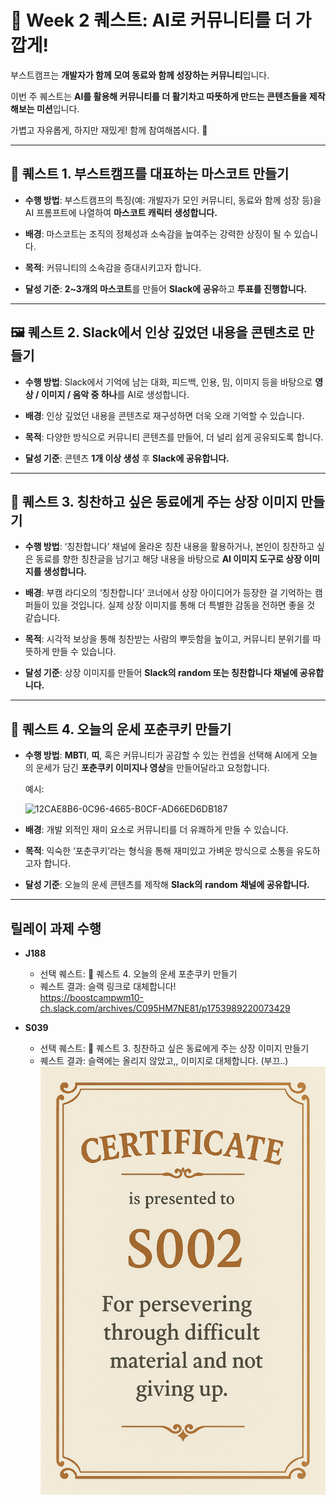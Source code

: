 # **🚀 Week 2 퀘스트: AI로 커뮤니티를 더 가깝게!**

부스트캠프는 **개발자가 함께 모여 동료와 함께 성장하는 커뮤니티**입니다.

이번 주 퀘스트는 **AI를 활용해 커뮤니티를 더 활기차고 따뜻하게 만드는 콘텐츠들을 제작해보는 미션**입니다.

가볍고 자유롭게, 하지만 재밌게! 함께 참여해봅시다. 🙌

---

## **🧩 퀘스트 1. 부스트캠프를 대표하는 마스코트 만들기**

- **수행 방법**:
  부스트캠프의 특징(예: 개발자가 모인 커뮤니티, 동료와 함께 성장 등)을 AI 프롬프트에 나열하여 **마스코트 캐릭터 생성합니다.**
  
- **배경**:
  마스코트는 조직의 정체성과 소속감을 높여주는 강력한 상징이 될 수 있습니다.
  
- **목적**:
  커뮤니티의 소속감을 증대시키고자 합니다.
  
- **달성 기준**:
  **2~3개의 마스코트**를 만들어 **Slack에 공유**하고 **투표를 진행합니다.**

---

## **🖼️ 퀘스트 2. Slack에서 인상 깊었던 내용을 콘텐츠로 만들기**

- **수행 방법**:
  Slack에서 기억에 남는 대화, 피드백, 인용, 밈, 이미지 등을 바탕으로
  **영상 / 이미지 / 음악 중 하나**를 AI로 생성합니다.
  
- **배경**:
  인상 깊었던 내용을 콘텐츠로 재구성하면 더욱 오래 기억할 수 있습니다.
  
- **목적**:
  다양한 방식으로 커뮤니티 콘텐츠를 만들어, 더 널리 쉽게 공유되도록 합니다.
  
- **달성 기준**:
  콘텐츠 **1개 이상 생성** 후 **Slack에 공유합니다.**

---

## **🏅 퀘스트 3. 칭찬하고 싶은 동료에게 주는 상장 이미지 만들기**

- **수행 방법**:
  ‘칭찬합니다’ 채널에 올라온 칭찬 내용을 활용하거나,
  본인이 칭찬하고 싶은 동료를 향한 칭찬글을 남기고
  해당 내용을 바탕으로 **AI 이미지 도구로 상장 이미지를 생성합니다.**
  
- **배경**:
  부캠 라디오의 ‘칭찬합니다’ 코너에서 상장 아이디어가 등장한 걸 기억하는 캠퍼들이 있을 것입니다. 실제 상장 이미지를 통해 더 특별한 감동을 전하면 좋을 것 같습니다.
  
- **목적**:
  시각적 보상을 통해 칭찬받는 사람의 뿌듯함을 높이고, 커뮤니티 분위기를 따뜻하게 만들 수 있습니다.
  
- **달성 기준**:
  상장 이미지를 만들어 **Slack의 random 또는 칭찬합니다 채널에 공유합니다.**

---

## **🥠 퀘스트 4. 오늘의 운세 포춘쿠키 만들기**

- **수행 방법**:
  **MBTI**, **띠**, 혹은 커뮤니티가 공감할 수 있는 컨셉을 선택해
  AI에게 오늘의 운세가 담긴 **포춘쿠키 이미지나 영상**을 만들어달라고 요청합니다.

  예시:
  
  <img width="512" height="512" alt="12CAE8B6-0C96-4665-B0CF-AD66ED6DB187" src="https://github.com/user-attachments/assets/cdab51a3-3a64-4d70-9b58-ab5947a16295" />

  
- **배경**:
  개발 외적인 재미 요소로 커뮤니티를 더 유쾌하게 만들 수 있습니다.
  
- **목적**:
  익숙한 ‘포춘쿠키’라는 형식을 통해 재미있고 가벼운 방식으로 소통을 유도하고자 합니다.

- **달성 기준**:
  오늘의 운세 콘텐츠를 제작해 **Slack의** **random** **채널에 공유합니다.**

---

## 릴레이 과제 수행

- **J188**
  - 선택 퀘스트: 🥠 퀘스트 4. 오늘의 운세 포춘쿠키 만들기
  - 퀘스트 결과: 슬랙 링크로 대체합니다!  
              https://boostcampwm10-ch.slack.com/archives/C095HM7NE81/p1753989220073429


- **S039**
  - 선택 퀘스트: 🏅 퀘스트 3. 칭찬하고 싶은 동료에게 주는 상장 이미지 만들기
  - 퀘스트 결과: 슬랙에는 올리지 않았고,, 이미지로 대체합니다. (부끄..)
    ![상장](contents/S039_상장.png)